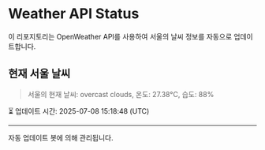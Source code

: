 
# Weather API Status

이 리포지토리는 OpenWeather API를 사용하여 서울의 날씨 정보를 자동으로 업데이트합니다.

## 현재 서울 날씨
> 서울의 현재 날씨: overcast clouds, 온도: 27.38°C, 습도: 88%

⏳ 업데이트 시간: 2025-07-08 15:18:48 (UTC)

---
자동 업데이트 봇에 의해 관리됩니다.
